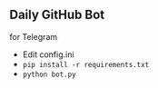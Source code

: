 ## Daily GitHub Bot
for Telegram

- Edit config.ini
- `pip install -r requirements.txt`
- `python bot.py`